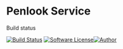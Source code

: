 # Penlook Service

Build status

[![Build Status](https://travis-ci.org/penlook/service.svg?branch=master)](https://travis-ci.org/penlook/service) [![Software License](https://img.shields.io/badge/license-MIT-blue.svg?style=flat)](LICENSE.md)[![Author](http://img.shields.io/badge/author-penlook-red.svg?style=flat)](https://github.com/penlook)

